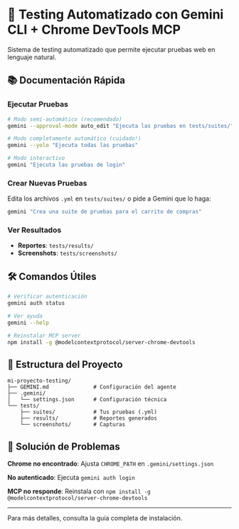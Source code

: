 # 🧪 Testing Automatizado con Gemini CLI + Chrome DevTools MCP

Sistema de testing automatizado que permite ejecutar pruebas web en lenguaje natural.

## 📚 Documentación Rápida

### Ejecutar Pruebas

```bash
# Modo semi-automático (recomendado)
gemini --approval-mode auto_edit "Ejecuta las pruebas en tests/suites/"

# Modo completamente automático (cuidado!)
gemini --yolo "Ejecuta todas las pruebas"

# Modo interactivo
gemini "Ejecuta las pruebas de login"
```

### Crear Nuevas Pruebas

Edita los archivos `.yml` en `tests/suites/` o pide a Gemini que lo haga:

```bash
gemini "Crea una suite de pruebas para el carrito de compras"
```

### Ver Resultados

- **Reportes**: `tests/results/`
- **Screenshots**: `tests/screenshots/`

## 🛠️ Comandos Útiles

```bash
# Verificar autenticación
gemini auth status

# Ver ayuda
gemini --help

# Reinstalar MCP server
npm install -g @modelcontextprotocol/server-chrome-devtools
```

## 📁 Estructura del Proyecto

```
mi-proyecto-testing/
├── GEMINI.md              # Configuración del agente
├── .gemini/
│   └── settings.json      # Configuración técnica
└── tests/
    ├── suites/            # Tus pruebas (.yml)
    ├── results/           # Reportes generados
    └── screenshots/       # Capturas
```

## 🔧 Solución de Problemas

**Chrome no encontrado**: Ajusta `CHROME_PATH` en `.gemini/settings.json`

**No autenticado**: Ejecuta `gemini auth login`

**MCP no responde**: Reinstala con `npm install -g @modelcontextprotocol/server-chrome-devtools`

---

Para más detalles, consulta la guía completa de instalación.
